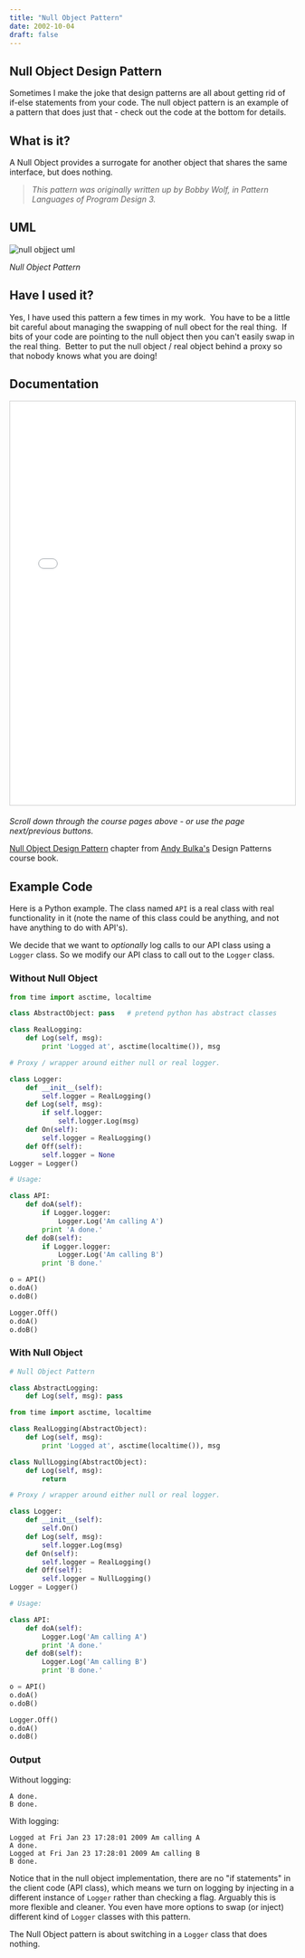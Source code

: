 ```yaml
---
title: "Null Object Pattern"
date: 2002-10-04
draft: false
---
```


## Null Object Design Pattern

Sometimes I make the joke that design patterns are all about getting rid of if-else statements from your code. The null object pattern is an example of a pattern that does just that - check out the code at the bottom for details.

## What is it?

A Null Object provides a surrogate for another object that shares the same interface, but does nothing.  
  
> _This pattern was originally written up by Bobby Wolf, in Pattern Languages of Program Design 3._

## UML

![null objject uml](http://www.andypatterns.com/files/27251232690646nullobjectUML.png)

_Null Object Pattern_

## Have I used it?

Yes, I have used this pattern a few times in my work.  You have to be a little bit careful about managing the swapping of null obect for the real thing.  If bits of your code are pointing to the null object then you can't easily swap in the real thing.  Better to put the null object / real object behind a proxy so that nobody knows what you are doing!

## Documentation

<iframe style="border: 1px solid #CCC; border-width: 1px; margin-bottom: 5px; max-width: 100%;"
            src="//www.slideshare.net/slideshow/embed_code/key/rLP5FBttyUUc7B" frameborder="0" marginwidth="0"
            marginheight="0" scrolling="no" width="668" height="714"> </iframe>

*Scroll down through the course pages above - or use the page next/previous buttons.*

[Null Object Design Pattern](//www.slideshare.net/tcab22/null-object-design-pattern-presentation "Null Object Design Pattern") chapter from [Andy Bulka's](https://www.slideshare.net/tcab22) Design Patterns course book.

## Example Code

Here is a Python example.  The class named `API` is a real class with real functionality in it (note the name of this class could be anything, and not have anything to do with API's).  

We decide that we want to *optionally* log calls to our API class using a `Logger` class. So we modify our API class to call out to the `Logger` class.

### Without Null Object

```python
from time import asctime, localtime

class AbstractObject: pass   # pretend python has abstract classes

class RealLogging:
    def Log(self, msg):
        print 'Logged at', asctime(localtime()), msg

# Proxy / wrapper around either null or real logger. 

class Logger:
    def __init__(self):
        self.logger = RealLogging()
    def Log(self, msg):
        if self.logger:
            self.logger.Log(msg)
    def On(self):
        self.logger = RealLogging()
    def Off(self):
        self.logger = None
Logger = Logger()

# Usage: 

class API:
    def doA(self):
        if Logger.logger:
            Logger.Log('Am calling A')
        print 'A done.'
    def doB(self):
        if Logger.logger:
            Logger.Log('Am calling B')
        print 'B done.'

o = API()
o.doA()
o.doB()

Logger.Off()
o.doA()
o.doB()
```

### With Null Object

```python
# Null Object Pattern 

class AbstractLogging:
    def Log(self, msg): pass

from time import asctime, localtime

class RealLogging(AbstractObject):
    def Log(self, msg):
        print 'Logged at', asctime(localtime()), msg

class NullLogging(AbstractObject):
    def Log(self, msg):
        return

# Proxy / wrapper around either null or real logger. 

class Logger:
    def __init__(self):
        self.On()
    def Log(self, msg):
        self.logger.Log(msg)
    def On(self):
        self.logger = RealLogging()
    def Off(self):
        self.logger = NullLogging()
Logger = Logger()

# Usage: 

class API:
    def doA(self):
        Logger.Log('Am calling A')
        print 'A done.'
    def doB(self):
        Logger.Log('Am calling B')
        print 'B done.'

o = API()
o.doA()
o.doB()

Logger.Off()
o.doA()
o.doB()
```

### Output

Without logging:

```
A done.
B done.
```

With logging:

```
Logged at Fri Jan 23 17:28:01 2009 Am calling A
A done.
Logged at Fri Jan 23 17:28:01 2009 Am calling B
B done.
```

Notice that in the null object implementation, there are no "if statements" in the client code (API class), which means we turn on logging by injecting in a different instance of `Logger` rather than checking a flag. Arguably this is more flexible and cleaner. You even have more options to swap (or inject) different kind of `Logger` classes with this pattern. 

The Null Object pattern is about switching in a `Logger` class that does nothing.

